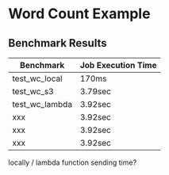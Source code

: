 # Word Count Example

## Benchmark Results

| Benchmark      | Job Execution Time |
|----------------|--------------------|
| test_wc_local  | 170ms              |
| test_wc_s3     | 3.79sec            |
| test_wc_lambda | 3.92sec            |
| xxx            | 3.92sec            |
| xxx        | 3.92sec            |
| xxx | 3.92sec            |

locally / lambda
function sending time?